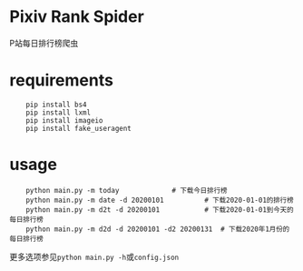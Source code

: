 

# Pixiv Rank Spider
P站每日排行榜爬虫

# requirements
```
    pip install bs4
    pip install lxml
    pip install imageio
    pip install fake_useragent
```

# usage
```
    python main.py -m today				# 下载今日排行榜
    python main.py -m date -d 20200101			# 下载2020-01-01的排行榜
    python main.py -m d2t -d 20200101			# 下载2020-01-01到今天的每日排行榜
    python main.py -m d2d -d 20200101 -d2 20200131	# 下载2020年1月份的每日排行榜
```

更多选项参见`python main.py -h`或`config.json`